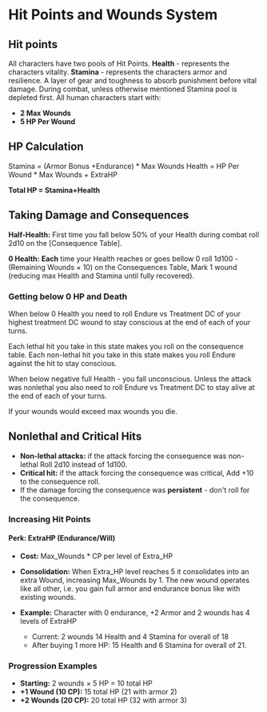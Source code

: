 # Hit Points and Wounds System

## Hit points
All characters have two pools of Hit Points.
**Health** - represents the characters vitality.
**Stamina**  - represents the characters armor and resilience. A layer of gear and toughness to absorb punishment before vital damage. 
During combat, unless otherwise mentioned Stamina pool is depleted first. 
All human characters start with:
- **2 Max Wounds**  
- **5 HP Per Wound**
## HP Calculation
Stamina = (Armor Bonus +Endurance) * Max Wounds
Health = HP Per Wound * Max Wounds + ExtraHP

**Total HP = Stamina+Health**
## Taking Damage and Consequences

**Half-Health:** First time you fall below 50% of your Health during combat roll 2d10 on the [Consequence Table].

**0 Health:** **Each** time your Health reaches or goes bellow 0 roll 1d100 - (Remaining Wounds × 10) on the Consequences Table, Mark 1 wound (reducing max Health and Stamina until fully recovered). 
### Getting below 0 HP and Death
When below 0 Health you need to roll Endure vs Treatment DC of your highest treatment DC wound to stay conscious at the end of each of your turns. 

Each lethal hit you take in this state makes you roll on the consequence table.
Each non-lethal hit you take in this state makes you roll Endure against the hit to stay conscious.

When below negative full Health - you fall unconscious. Unless the attack was nonlethal you also need to roll Endure vs Treatment DC to stay alive at the end of each of your turns.

If your wounds would exceed max wounds you die.
## Nonlethal and Critical Hits
- **Non-lethal attacks:** if the attack forcing the consequence was non-lethal Roll 2d10 instead of 1d100. 
- **Critical hit:** if the attack forcing the consequence was critical, Add +10 to the consequence roll.
- If the damage forcing the consequence was **persistent** - don't roll for the consequence.

### Increasing Hit Points

#### Perk: ExtraHP (Endurance/Will)
- **Cost:** Max_Wounds * CP per level of Extra_HP
- **Consolidation:** When Extra_HP level reaches  5 it consolidates into an extra Wound, increasing Max_Wounds by 1.  The new wound operates like all other, i.e.  you gain full armor and endurance bonus like with existing wounds. 

- **Example:** Character with 0 endurance, +2 Armor and 2 wounds has 4 levels of ExtraHP
  - Current: 2 wounds 14 Health and 4 Stamina for overall of 18  
  - After buying 1 more HP: 15 Health and 6 Stamina for overall of 21.

### Progression Examples
- **Starting:** 2 wounds × 5 HP = 10 total HP
- **+1 Wound (10 CP):** 15 total HP (21 with armor 2)
- **+2 Wounds (20 CP):** 20 total HP (32 with armor 3)
